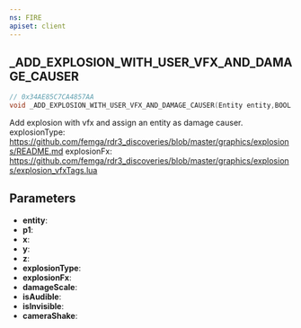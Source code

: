 ```yaml
---
ns: FIRE
apiset: client
---
```

## _ADD_EXPLOSION_WITH_USER_VFX_AND_DAMAGE_CAUSER

```c
// 0x34AE85C7CA4857AA
void _ADD_EXPLOSION_WITH_USER_VFX_AND_DAMAGE_CAUSER(Entity entity,BOOL p1,float x,float y,float z,int explosionType,Hash explosionFx,float damageScale,BOOL isAudible,BOOL isInvisible,float cameraShake);
```

Add explosion with vfx and assign an entity as damage causer.
explosionType: https://github.com/femga/rdr3_discoveries/blob/master/graphics/explosions/README.md
explosionFx: https://github.com/femga/rdr3_discoveries/blob/master/graphics/explosions/explosion_vfxTags.lua

## Parameters
* **entity**:
* **p1**:
* **x**:
* **y**:
* **z**:
* **explosionType**:
* **explosionFx**:
* **damageScale**:
* **isAudible**:
* **isInvisible**:
* **cameraShake**:



